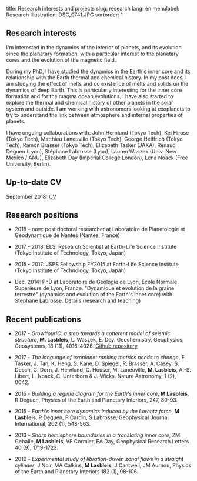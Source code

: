 title: Research interests and projects
slug: research
lang: en
menulabel: Research
Illustration: DSC_0741.JPG
sortorder: 1

## Research interests

I'm interested in the dynamics of the interior of planets, and its evolution since the planetary formation, with a particular interest to the planetary cores and the evolution of the magnetic field.

During my PhD, I have studied the dynamics in the Earth's inner core and its relationship with the Earth thermal and chemical history. In my post docs, I am studying the effect of melts and co existence of melts and solids on the dynamics of deep Earth. This is particularly interesting for the inner core formation and for the magma ocean evolutions. I have also started to explore the thermal and chemical history of other planets in the solar system and outside. I am working with astronomers looking at exoplanets to try to understand the link between atmosphere and internal properties of planets.

I have ongoing collaborations with: John Hernlund (Tokyo Tech), Kei Hirose (Tokyo Tech), Matthieu Laneuville (Tokyo Tech), George Helffrich (Tokyo Tech), Ramon Brasser (Tokyo Tech), Elizabeth Tasker (JAXA), Renaud Deguen (Lyon), Stéphane Labrosse (Lyon), Lauren Waszek (Univ. New Mexico / ANU), Elizabeth Day (Imperial College London), Lena Noack (Free University, Berlin).

## Up-to-date CV

September 2018: [CV]({filename}/files/CV.pdf)

## Research positions

- 2018 - now: post doctoral researcher at Laboratoire de Planetologie et Geodynamique de Nantes (Nantes, France)

- 2017 - 2018: ELSI Research Scientist at Earth-Life Science Institute (Tokyo Institute of Technology, Tokyo, Japan)

- 2015 - 2017: JSPS Fellowship FY2015 at Earth-Life Science Institute (Tokyo Institute of Technology, Tokyo, Japan)

- Dec. 2014: PhD at Laboratoire de Geologie de Lyon, Ecole Normale Superieure de Lyon, France. "Dynamique et evolution de la graine terrestre" (dynamics and evolution of the Earth's inner core) with Stephane Labrosse. Details (research and teaching)


## Recent publications

- 2017 - *GrowYourIC: a step towards a coherent model of seismic structure*, **M. Lasbleis**, L. Waszek, E. Day. Geochemistry, Geophysics, Geosystems, 18 (11), 4016-4026. [Github repository](https://github.com/MarineLasbleis/GrowYourIC) 

- 2017 - *The language of exoplanet ranking metrics needs to change*, E. Tasker, J. Tan, K. Heng, S. Kane, D. Spiegel, R. Brasser, A. Casey, S. Desch, C. Dorn, J. Hernlund, C. Houser, M. Laneuville, **M. Lasbleis**, A.-S. Libert, L. Noack, C. Unterborn & J. Wicks. Nature Astronomy, 1 (2), 0042.

- 2015 - *Building a regime diagram for the Earth's inner core*, **M Lasbleis**, R Deguen, Physics of the Earth and Planetary Interiors, 247, 80-93.

- 2015 - *Earth's inner core dynamics induced by the Lorentz force*, **M Lasbleis**, R Deguen, P Cardin, S Labrosse, Geophysical Journal International, 202 (1), 548-563.

- 2013 - *Sharp hemisphere boundaries in a translating inner core*, ZM Geballe, **M Lasbleis**, VF Cormier, EA Day, Geophysical Research Letters 40 (9), 1719-1723.

- 2010 - *Experimental study of libration-driven zonal flows in a straight cylinder*, J Noir, MA Calkins, **M Lasbleis**, J Cantwell, JM Aurnou, Physics of the Earth and Planetary Interiors 182 (1), 98-106. 
